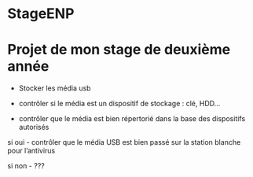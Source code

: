 # StageENP

<h1>Projet de mon stage de deuxième année</h1>

- Stocker les média usb
- contrôler si le média est un dispositif de stockage : clé, HDD…

- contrôler que le média est bien répertorié dans la base des dispositifs autorisés

si oui
    - contrôler que le média USB est bien passé sur la station blanche pour l’antivirus 

si non
    - ???
